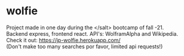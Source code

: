 # wolfie
Project made in one day during the &lt;/salt> bootcamp of fall -21.  
Backend express, frontend react. 
API's: WolframAlpha and Wikipedia.  
Check it out: https://jp-wolfie.herokuapp.com/  
(Don't make too many searches por favor, limited api requests!)
